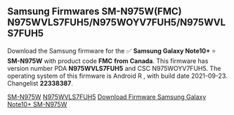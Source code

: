 <h2>Samsung Firmwares SM-N975W(FMC) N975WVLS7FUH5/N975WOYV7FUH5/N975WVLS7FUH5</h2>
Download the Samsung firmware for the ✅ <strong>Samsung Galaxy Note10+ </strong> ⭐ <strong>SM-N975W</strong> with product code <strong>FMC</strong> <strong> from Canada</strong>. This firmware has version number PDA <strong>N975WVLS7FUH5</strong> and CSC N975WOYV7FUH5. The operating system of this firmware is Android R , with build date 2021-09-23. Changelist <strong>22338387</strong>.


[SM-N975W](https://samfirm.shop/samsung/model/SM-N975W)
[N975WVLS7FUH5](https://samfirm.shop/samsung/pda/N975WVLS7FUH5)
[Download Firmware Samsung Galaxy Note10+ SM-N975W](https://samfirm.shop/samsung/firmware/458508)
